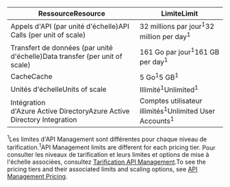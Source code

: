 | <span data-ttu-id="6402e-101">Ressource</span><span class="sxs-lookup"><span data-stu-id="6402e-101">Resource</span></span> | <span data-ttu-id="6402e-102">Limite</span><span class="sxs-lookup"><span data-stu-id="6402e-102">Limit</span></span> |
| --- | --- |
| <span data-ttu-id="6402e-103">Appels d'API (par unité d'échelle)</span><span class="sxs-lookup"><span data-stu-id="6402e-103">API Calls (per unit of scale)</span></span> |<span data-ttu-id="6402e-104">32 millions par jour<sup>1</sup></span><span class="sxs-lookup"><span data-stu-id="6402e-104">32 million per day<sup>1</sup></span></span> |
| <span data-ttu-id="6402e-105">Transfert de données (par unité d'échelle)</span><span class="sxs-lookup"><span data-stu-id="6402e-105">Data transfer (per unit of scale)</span></span> |<span data-ttu-id="6402e-106">161 Go par jour<sup>1</sup></span><span class="sxs-lookup"><span data-stu-id="6402e-106">161 GB per day<sup>1</sup></span></span> |
| <span data-ttu-id="6402e-107">Cache</span><span class="sxs-lookup"><span data-stu-id="6402e-107">Cache</span></span> |<span data-ttu-id="6402e-108">5 Go<sup>1</sup></span><span class="sxs-lookup"><span data-stu-id="6402e-108">5 GB<sup>1</sup></span></span> |
| <span data-ttu-id="6402e-109">Unités d'échelle</span><span class="sxs-lookup"><span data-stu-id="6402e-109">Units of scale</span></span> |<span data-ttu-id="6402e-110">Illimité<sup>1</sup></span><span class="sxs-lookup"><span data-stu-id="6402e-110">Unlimited<sup>1</sup></span></span> |
| <span data-ttu-id="6402e-111">Intégration d'Azure Active Directory</span><span class="sxs-lookup"><span data-stu-id="6402e-111">Azure Active Directory Integration</span></span> |<span data-ttu-id="6402e-112">Comptes utilisateur illimités<sup>1</sup></span><span class="sxs-lookup"><span data-stu-id="6402e-112">Unlimited User Accounts<sup>1</sup></span></span> |

<span data-ttu-id="6402e-113"><sup>1</sup>Les limites d'API Management sont différentes pour chaque niveau de tarification.</span><span class="sxs-lookup"><span data-stu-id="6402e-113"><sup>1</sup>API Management limits are different for each pricing tier.</span></span> <span data-ttu-id="6402e-114">Pour consulter les niveaux de tarification et leurs limites et options de mise à l'échelle associées, consultez [Tarification API Management](https://azure.microsoft.com/pricing/details/api-management/).</span><span class="sxs-lookup"><span data-stu-id="6402e-114">To see the pricing tiers and their associated limits and scaling options, see [API Management Pricing](https://azure.microsoft.com/pricing/details/api-management/).</span></span>

